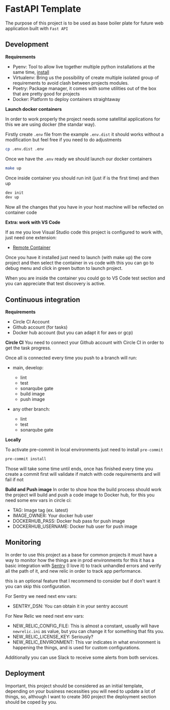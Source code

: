 # FastAPI Template

The purpose of this project is to be used as base boiler plate for future web application built with `Fast API`

## Development


**Requirements**

- Pyenv: Tool to allow live together multiple python installations at the same time, [install](https://github.com/pyenv/pyenv)
- Virtualenv: Bring us the possibility of create multiple isolated group of requirements to avoid clash between projects modules.
- Poetry: Package manager, it comes with some utilities out of the box that are pretty good for projects
- Docker: Platform to deploy containers straightaway

**Launch docker containers**

In order to work properly the project needs some satellital applications for this we are using docker (the standar way).

Firstly create `.env` file from the example `.env.dist` it should works without a modification but feel free if you need to do adjustments

```bash
cp .env.dist .env
```

Once we have the `.env` ready we should launch our docker containers

```bash
make up
```

Once inside container you should run init (just if is the first time) and then up
```bash
dev init
dev up
```
Now all the changes that you have in your host machine will be reflected on container code

**Extra: work with VS Code**

If as me you love Visual Studio code this project is configured to work with, just need one extension:

- [Remote Container](https://code.visualstudio.com/docs/remote/containers)

Once you have it installed just need to launch (with make up) the core project and then select the container in vs code
with this you can go to debug menu and click in green button to launch project.

When you are inside the container you could go to VS Code test section and you can appreciate that test discovery is active.
## Continuous integration

**Requirements**

- Circle CI Account
- Github account (for tasks)
- Docker hub account (but you can adapt it for aws or gcp)

**Circle CI**
You need to connect your Github account with Circle CI in order to get the task progress.

Once all is connected every time you push to a branch will run:

- main, develop:
  - lint
  - test
  - sonarqube gate
  - build image
  - push image

- any other branch:
  - lint
  - test
  - sonarqube gate

**Locally**

To activate pre-commit in local environments just need to install `pre-commit`

```bash
pre-commit install
```
Those will take some time until ends, once has finished every time you create a commit first will validate if match with code requirements and will fail if not

**Build and Push image**
In order to show how the build process should work the project will build and push a code image to Docker hub, for this you need some env vars in circle ci:

- TAG: Image tag (ex. latest)
- IMAGE_OWNER: Your docker hub user
- DOCKERHUB_PASS: Docker hub pass for push image
- DOCKERHUB_USERNAME: Docker hub user for push image

## Monitoring
In order to use this project as a base for common projects it must have a way to monitor how the things are in prod environments for this it has a basic integration with [Sentry](https://docs.sentry.io/) (I love it) to track unhandled errors and verify all the path of it,  and new relic in order to track app performance.

this is an optional feature that I recommend to consider but if don't want it you can skip this configuration.

For Sentry we need next env vars:
- SENTRY_DSN: You can obtain it in your sentry account

For New Relic we need next env vars:
- NEW_RELIC_CONFIG_FILE: This is almost a constant, usually will have `newrelic.ini` as value, but you can change it for something that fits you.
- NEW_RELIC_LICENSE_KEY: Seriously?
- NEW_RELIC_ENVIRONMENT: This var indicates in what environment is happening the things, and is used for custom configurations.

Additionally you can use Slack to receive some alerts from both services.

## Deployment

Important, this project should be considered as an initial template, depending on your business necessities you will need to update a lot of things, so, although I want to create 360 project the deployment section should be coped by you.
